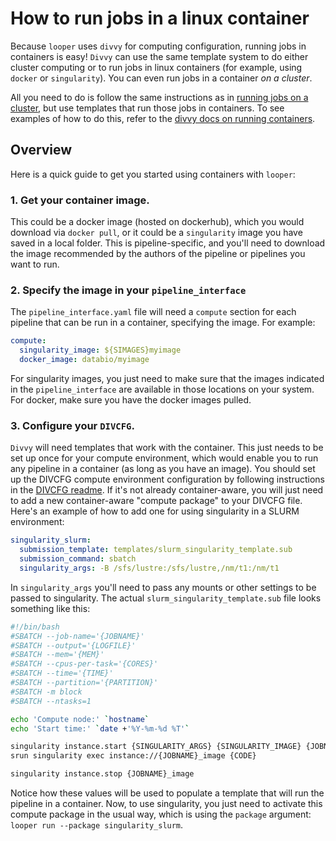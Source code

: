 # How to run jobs in a linux container

Because `looper` uses `divvy` for computing configuration, running jobs in containers is easy! `Divvy` can use the same template system to do either cluster computing or to run jobs in linux containers (for example, using `docker` or `singularity`). You can even run jobs in a container *on a cluster*.

All you need to do is follow the same instructions as in [running jobs on a cluster](cluster-computing.md), but use templates that run those jobs in containers. To see examples of how to do this, refer to the [divvy docs on running containers](http://code.databio.org/divvy/containers/).


## Overview 

Here is a quick guide to get you started using containers with `looper`:

### 1. Get your container image. 

This could be a docker image (hosted on dockerhub), which you would download via `docker pull`, or it could be a `singularity` image you have saved in a local folder. This is pipeline-specific, and you'll need to download the image recommended by the authors of the pipeline or pipelines you want to run.


### 2. Specify the image in your `pipeline_interface`

The `pipeline_interface.yaml` file will need a `compute` section for each pipeline that can be run in a container, specifying the image. For example:


```yaml
compute:
  singularity_image: ${SIMAGES}myimage
  docker_image: databio/myimage
```

For singularity images, you just need to make sure that the images indicated in the `pipeline_interface` are available in those locations on your system. For docker, make sure you have the docker images pulled.


### 3. Configure your `DIVCFG`. 

`Divvy` will need templates that work with the container. This just needs to be set up once for your compute environment, which would enable you to run any pipeline in a container (as long as you have an image). You should set up the DIVCFG compute environment configuration by following instructions in the [DIVCFG readme](https://github.com/pepkit/divcfg). If it's not already container-aware, you will just need to add a new container-aware "compute package" to your DIVCFG file. Here's an example of how to add one for using singularity in a SLURM environment:

```yaml
singularity_slurm:
  submission_template: templates/slurm_singularity_template.sub
  submission_command: sbatch
  singularity_args: -B /sfs/lustre:/sfs/lustre,/nm/t1:/nm/t1
```

In `singularity_args` you'll need to pass any mounts or other settings to be passed to singularity. The actual `slurm_singularity_template.sub` file looks something like this:

```bash
#!/bin/bash
#SBATCH --job-name='{JOBNAME}'
#SBATCH --output='{LOGFILE}'
#SBATCH --mem='{MEM}'
#SBATCH --cpus-per-task='{CORES}'
#SBATCH --time='{TIME}'
#SBATCH --partition='{PARTITION}'
#SBATCH -m block
#SBATCH --ntasks=1

echo 'Compute node:' `hostname`
echo 'Start time:' `date +'%Y-%m-%d %T'`

singularity instance.start {SINGULARITY_ARGS} {SINGULARITY_IMAGE} {JOBNAME}_image
srun singularity exec instance://{JOBNAME}_image {CODE}

singularity instance.stop {JOBNAME}_image
```

Notice how these values will be used to populate a template that will run the pipeline in a container. Now, to use singularity, you just need to activate this compute package in the usual way, which is using the `package` argument: ``looper run --package singularity_slurm``. 
